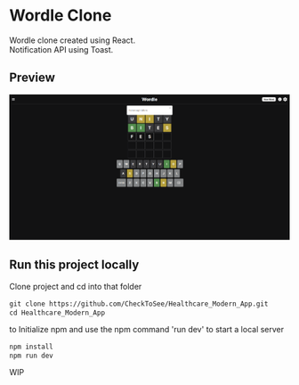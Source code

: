 # Wordle Clone
Wordle clone created using React.  
Notification API using Toast.

## Preview
![alt text](https://raw.githubusercontent.com/CheckToSee/wordle-clone/main/public/preview1.png)

## Run this project locally 
Clone project and cd into that folder
```
git clone https://github.com/CheckToSee/Healthcare_Modern_App.git
cd Healthcare_Modern_App
```
to
Initialize npm and use the npm command 'run dev' to start a local server

```
npm install
npm run dev 
```

WIP

